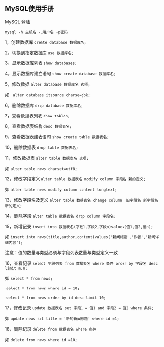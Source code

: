 ## MySQL使用手册

MySQL 登陆

`mysql -h 主机名 -u用户名 -p密码`

1，创建数据库 	`create database 数据库名;`

2，切换到指定数据库	`use 数据库名;`

3，显示数据库列表	`show databases;`

4，显示数据库建立语句	`show create database 数据库名;`

5，修改数据	`alter database 数据库名 选项;`

如 ` alter database itsource charse=gbk;`

6，删除数据库	`drop database 数据库名;`

7，查看数据表列表	`show tables;`

8，查看数据表结构	`desc 数据表名;`

9，查看数据表建表语句	`show create table 数据表名;`

10，删除数据表	`drop table 数据表名;`

11，修改数据表	`alter table 数据表名 选项;`

如	`alter table news charset=utf8;`

12，修改字段定义	`alter table 数据表名 modify column 字段名 新的定义;`

如	`alter table news modify column content longtext;`

13，修改字段名及定义	`alter table 数据表名 change column  旧字段名 新字段名 新的定义;`

14，删除字段	`alter table 数据表名 drop column 字段名;`

15，新增记录	`insert into 数据表名(字段1,字段2,字段n)values(值1,值2,值n);`

如	`insert into news(title,author,content)values('新闻标题','作者','新闻详细内容');`

注意：值的数量与类型必须与字段列表数量与类型定义一致

16，查看记录	`select 字段列表 from 数据表名 where 条件 order by 字段名 desc limit m,n;`

如	`select * from news;`

​		`select * from news where id = 10;`

​		`select * from news order by id desc limit 10;`

17，修改记录	`update 数据表名 set 字段1 = 值1 and 字段2 = 值2 where 条件;`

如	`update news set title = '新的新闻标题' where id =1;`

18，删除记录	`delete from 数据表名 where 条件`

如	`delete from news where id =10;`





